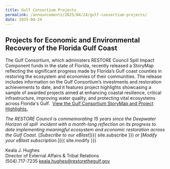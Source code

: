 ```yaml
---
title: Gulf Consortium Projects
permalink: /announcements/2025/04/24/gulf-consortium-projects/
date: 2025-04-24
---
```


## Projects for Economic and Environmental Recovery of the Florida Gulf Coast

The Gulf Consortium, which administers RESTORE Council Spill Impact Component funds in the state of Florida, recently released a StoryMap reflecting the significant progress made by Florida’s Gulf coast counties in restoring the ecosystem and economies of their communities. The release includes information on the Gulf Consortium’s investments and restoration achievements to date, and it features project highlights showcasing a sample of awarded projects aimed at enhancing coastal resilience, critical infrastructure, improving water quality, and protecting vital ecosystems across Florida's Gulf.  [View the Gulf Consortium StoryMap and Project Highlights.](https://storymaps.arcgis.com/stories/1a06b57afac9466eb2a3ec66992c048d)

*The RESTORE Council is commemorating 15 years since the Deepwater Horizon oil spill  incident with a month-long reflection on its progress to date implementing meaningful ecosystem and economic restoration across the Gulf Coast.* [_Subscribe to our eBlast_]({{ site.subscribe }}) *or* [_Modify your eBlast subscription._]({{ site.modify }})

Keala J. Hughes  
Director of External Affairs & Tribal Relations  
(504) 717-7235
keala.hughes@restorethegulf.gov
